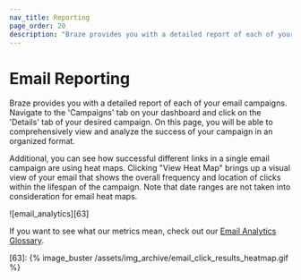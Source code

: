 ```yaml
---
nav_title: Reporting
page_order: 20
description: "Braze provides you with a detailed report of each of your email campaigns."
---
```


# Email Reporting

Braze provides you with a detailed report of each of your email campaigns. Navigate to the 'Campaigns' tab on your dashboard and click on the 'Details' tab of your desired campaign. On this page, you will be able to comprehensively view and analyze the success of your campaign in an organized format.

Additional, you can see how successful different links in a single email campaign are using heat maps. Clicking "View Heat Map" brings up a visual view of your email that shows the overall frequency and location of clicks within the lifespan of the campaign. Note that date ranges are not taken into consideration for email heat maps.

![email_analytics][63]

If you want to see what our metrics mean, check out our [Email Analytics Glossary]({{site.baseurl}}/user_guide/message_building_by_channel/email/analytics_glossary/).

[63]: {% image_buster /assets/img_archive/email_click_results_heatmap.gif %}
